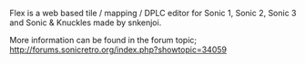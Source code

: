 Flex is a web based tile / mapping / DPLC editor for Sonic 1, Sonic 2, Sonic 3 and Sonic & Knuckles made by snkenjoi. 

More information can be found in the forum topic; http://forums.sonicretro.org/index.php?showtopic=34059